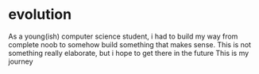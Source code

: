 # evolution
As a young(ish) computer science student, i had to build my way from complete noob to somehow build something that makes sense. 
This is not something really elaborate, but i hope to get there in the future 
This is my journey
